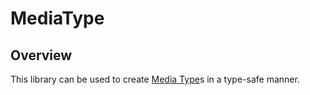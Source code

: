 # MediaType

## Overview

This library can be used to create [Media Type](https://www.iana.org/assignments/media-types/media-types.xhtml)s in a
type-safe manner.
